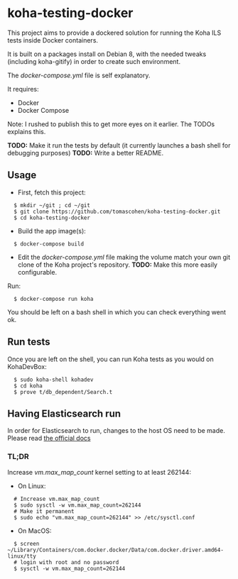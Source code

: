 # koha-testing-docker

This project aims to provide a dockered solution for running the Koha ILS
tests inside Docker containers.

It is built on a packages install on Debian 8, with the needed tweaks (including koha-gitify)
in order to create such environment.

The *docker-compose.yml* file is self explanatory.

It requires:
- Docker
- Docker Compose

Note: I rushed to publish this to get more eyes on it earlier. The TODOs explains this.

**TODO:** Make it run the tests by default (it currently launches a bash shell for debugging purposes)
**TODO:** Write a better README.

## Usage

* First, fetch this project:

```
  $ mkdir ~/git ; cd ~/git
  $ git clone https://github.com/tomascohen/koha-testing-docker.git
  $ cd koha-testing-docker
```

* Build the app image(s):


```
  $ docker-compose build
```

* Edit the *docker-compose.yml* file making the volume match your own git clone
of the Koha project's repository.
**TODO:** Make this more easily configurable.

Run:


```
  $ docker-compose run koha
```

You should be left on a bash shell in which you can check everything went ok.

## Run tests

Once you are left on the shell, you can run Koha tests as you would on KohaDevBox:


```
  $ sudo koha-shell kohadev
  $ cd koha
  $ prove t/db_dependent/Search.t
```


## Having Elasticsearch run

In order for Elasticsearch to run, changes to the host OS need to be made. Please read
[the official docs](https://www.elastic.co/guide/en/elasticsearch/reference/current/docker.html#docker-cli-run-prod-mode)

### TL;DR
Increase *vm.max_map_count* kernel setting to at least 262144:

* On Linux:
```
  # Increase vm.max_map_count
  $ sudo sysctl -w vm.max_map_count=262144
  # Make it permanent
  $ sudo echo "vm.max_map_count=262144" >> /etc/sysctl.conf

```

* On MacOS:
```
  $ screen ~/Library/Containers/com.docker.docker/Data/com.docker.driver.amd64-linux/tty
  # login with root and no password
  $ sysctl -w vm.max_map_count=262144
```

